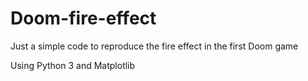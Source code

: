 # Doom-fire-effect
Just a simple code to reproduce the fire effect in the first Doom game

Using Python 3 and Matplotlib
